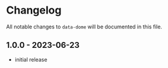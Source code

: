 # Changelog

All notable changes to `data-dome` will be documented in this file.

## 1.0.0 - 2023-06-23

- initial release
